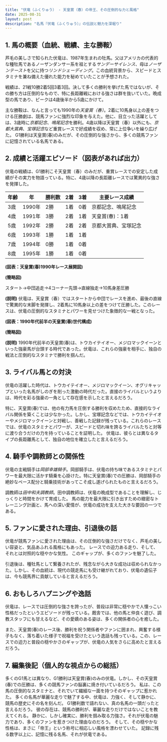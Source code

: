 ```yaml
---
title: "伏竜（ふくりゅう） - 天皇賞（春）の帝王、その圧倒的な力と風格"
date: 2025-08-31
layout: post
description: "名馬『伏竜（ふくりゅう）』の伝説と魅力を深堀り"
---
```


## 1. 馬の概要（血統、戦績、主な勝鞍）

芦毛の美しさで知られた伏竜は、1987年生まれの牡馬。父はアメリカの代表的な種牡馬であるノーザンダンサー系を祖とする*サンデーサイレンス*、母は*ノーザンテースト*を父に持つ*リンドシェーディング*。この血統背景から、スピードとスタミナを兼ね備えた優れた能力を秘めていたことが予想された。  

戦績は、21戦10勝2着5回3着3回。決して多くの勝利を挙げた馬ではないが、その勝ち方は圧倒的なもので、特に長距離戦における強さは群を抜いていた。晩成型の馬であり、ピークは4歳後半から5歳にかけて。  

主な勝鞍は、なんと言っても1990年の*天皇賞（春）*。2着に10馬身以上の差をつける圧勝劇は、競馬ファンに強烈な印象を与えた。他に、目立った活躍としては、3歳時に*京都記念*、*鳴尾記念*を勝利。4歳以降は天皇賞（春）以外にも、*京都大賞典*、*宝塚記念*など重賞レースで好成績を収め、常に上位争いを繰り広げた。  G1勝利は天皇賞(春)のみだが、その圧倒的な強さから、多くの競馬ファンに記憶されている名馬である。


## 2. 成績と活躍エピソード（図表があれば出力）

伏竜の戦績は、G1勝利こそ天皇賞（春）のみだが、重賞レースでの安定した成績がその実力を物語っている。特に、4歳以降の長距離レースでは驚異的な強さを発揮した。

| 年齢 | 年 | 勝利数 | 2着 | 3着 | 主要レース成績 |
|---|---|---|---|---|---|
| 3歳 | 1990年 | 2勝 | 1着 | 0着 | 京都記念、鳴尾記念 |
| 4歳 | 1991年 | 3勝 | 2着 | 1着 | 天皇賞(春)：1着  |
| 5歳 | 1992年 | 2勝 | 2着 | 2着 | 京都大賞典、宝塚記念 |
| 6歳 | 1993年 | 1勝 | 1着 | 1着 |  |
| 7歳 | 1994年 | 0勝 | 1着 | 0着 |  |
| 8歳 | 1995年 | 1勝 | 1着 | 0着 |  |


**(図表：天皇賞(春)1990年レース展開図)**

**(簡略図)**

スタート→中団追走→4コーナー先頭→直線独走→10馬身差圧勝

**(説明)**
伏竜は、天皇賞（春）ではスタートから中団でレースを進め、最後の直線で驚異的な末脚を発揮し、2着馬に10馬身以上の差をつけて圧勝した。このレースは、伏竜の圧倒的なスタミナとパワーを見せつけた象徴的な一戦となった。


**(図表：1990年代前半の天皇賞(春)世代構成)**

**(簡略図)**

**(説明)** 1990年代前半の天皇賞(春)は、トウカイテイオー、メジロマックイーンといった強豪馬が台頭する時代であった。伏竜は、これらの強豪を相手に、独自の戦法と圧倒的なスタミナで勝利を掴んだ。


## 3. ライバル馬との対決

伏竜の活躍した時代は、トウカイテイオー、メジロマックイーン、オグリキャップといった名馬がしのぎを削った激動の時代だった。直接のライバルというよりは、時代を彩る強豪の一角として存在感を示したと言えるだろう。  

特に、天皇賞(春)では、他の有力馬を圧倒する勝利を収めたため、直接的なライバル関係を築くことは少なかった。しかし、宝塚記念などでは、トウカイテイオーやメジロマックイーンと対戦し、善戦した記録が残っている。これらのレースでは、伏竜のスタミナとパワーが、スピードと切れ味を誇るライバルたちと対等に渡り合うだけの力を持っていることを証明した。  伏竜は、彼らとは異なるタイプの長距離馬として、独自の地位を確立したと言えるだろう。


## 4. 騎手や調教師との関係性

伏竜の主戦騎手は*岡部幸雄騎手*。岡部騎手は、伏竜の持ち味であるスタミナとパワーを最大限に活かす騎乗を心掛けた。特に天皇賞(春)での圧勝は、岡部騎手の絶妙なペース配分と騎乗技術があってこそ成し遂げられたものと言えるだろう。  

調教師は*田中和夫調教師*。田中調教師は、伏竜の晩成型であることを理解し、じっくりと時間をかけて育成した。  馬の能力を最大限に引き出すための緻密なトレーニング計画と、馬への深い愛情が、伏竜の成功を支えた大きな要因の一つである。


## 5. ファンに愛された理由、引退後の話

伏竜が競馬ファンに愛された理由は、その圧倒的な強さだけでなく、芦毛の美しい容姿と、気品あふれる風格にもあった。  レースでの迫力ある走り、そして、それとは対照的な穏やかな気性。  このギャップが、多くのファンを魅了した。

引退後は、種牡馬として繋養されたが、残念ながら大きな成功は収められなかった。しかし、その血統は、現代の競走馬にも受け継がれており、伏竜の遺伝子は、今も競馬界に貢献していると言えるだろう。


## 6. おもしろハプニングや逸話

伏竜は、レースでは圧倒的な強さを誇ったが、普段は非常に穏やかで人懐っこい性格だったというエピソードが残っている。厩舎では、他の馬と仲良く遊び、調教スタッフにも甘えるなど、その愛嬌のある姿は、多くの関係者の心を癒した。  

また、天皇賞(春)のレース後、勝利を祝う関係者やファンに囲まれ、興奮する様子もなく、落ち着いた様子で祝福を受けたという逸話も残っている。この、レースでの迫力と普段の穏やかさのギャップが、伏竜の人気をさらに高めたと言えるだろう。


## 7. 編集後記（個人的な視点からの総括）

多くのG1馬とは異なり、G1勝利は天皇賞(春)のみの伏竜。しかし、その天皇賞(春)での圧勝は、多くの競馬ファンの脳裏に焼き付いているだろう。  私は、この馬の圧倒的なスタミナと、それでいて繊細な一面を持つそのギャップに惹かれた。  多くの名馬が華麗な走りで魅了する中、伏竜は、力強く、そして静かに、競馬の歴史にその名を刻んだ。  G1勝利数で語れない、真の名馬の一頭だったと言えるだろう。  彼の存在は、競馬の勝利が、華麗な走りだけではないことを教えてくれる。  静かに、しかし確実に、勝利を掴み取る力強さ。それが伏竜の魅力であり、多くのファンを惹きつけた理由なのだろう。  そして、その穏やかな性格は、まさに「帝王」という称号に相応しい風格を漂わせていた。  記録に残る数字以上に、記憶に残る名馬、それが伏竜である。
